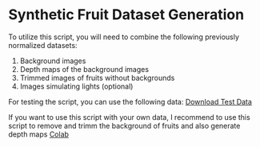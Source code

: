 # Synthetic Fruit Dataset Generation
To utilize this script, you will need to combine the following previously normalized datasets:
1. Background images
2. Depth maps of the background images
3. Trimmed images of fruits without backgrounds
4. Images simulating lights (optional)

For testing the script, you can use the following data: [Download Test Data](https://drive.usercontent.google.com/download?id=1YIBQHP9dPglBPG68jbxD7MYx0SlHK3z_&export=download&authuser=0)

If you want to use this script with your own data, I recommend to use this script to remove and trimm the background of fruits and also generate depth maps [Colab](https://colab.research.google.com/drive/1IwCWb3VlDkfr8cPZs8hXxHnni6nY-UOP#scrollTo=W8n0RmyCkHs3)
